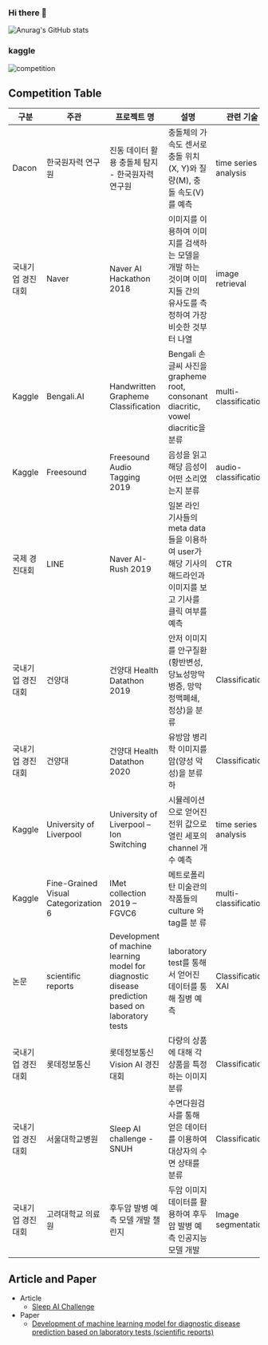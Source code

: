 ### Hi there 👋

  ![Anurag's GitHub stats](https://github-readme-stats.vercel.app/api?username=DShomin&show_icons=true&theme=dracula)

### kaggle 

  ![competition](https://road-to-kaggle-grandmaster.vercel.app/api/badges/hominlee/competition)
<!--
**DShomin/DShomin** is a ✨ _special_ ✨ repository because its `README.md` (this file) appears on your GitHub profile.

Here are some ideas to get you started:

- 🔭 I’m currently working on ...
- 🌱 I’m currently learning ...
- 👯 I’m looking to collaborate on ...
- 🤔 I’m looking for help with ...
- 💬 Ask me about ...
- 📫 How to reach me: ...
- 😄 Pronouns: ...
- ⚡ Fun fact: ...
-->

## Competition Table
| 구분  | 주관  | 프로젝트 명 | 설명  | 관련 기술 | 결과  |
| --- | --- | --- | --- | --- | --- |
| Dacon | 한국원자력 연구원 | 진동 데이터 활용 충돌체 탐지 \- 한국원자력 연구원 | 충돌체의 가속도 센서로 충돌 위치(X, Y)와 질량(M), 충돌 속도(V)를 예측 | time series analysis | 6위  |
| 국내기업 경진대회 | Naver | Naver AI Hackathon 2018 | 이미지를 이용하여 이미지를 검색하는 모델을 개발 하는 것이며 이미지들 간의 유사도를 측정하여 가장 비슷한 것부터 나열 | image retrieval | 10위 |
| Kaggle | Bengali.AI | Handwritten Grapheme Classification | Bengali 손글씨 사진을 grapheme root, consonant diacritic, vowel diacritic을 분류 | multi-classification | 동메달 상위 10% |
| Kaggle | Freesound | Freesound Audio Tagging 2019 | 음성을 읽고 해당 음성이 어떤 소리였는지 분류 | audio-classification | 동메달 상위 9% |
| 국제 경진대회 | LINE | Naver AI-Rush 2019 | 일본 라인 기사들의 meta data들을 이용하여 user가 해당 기사의 해드라인과 이미지를 보고 기사를 클릭 여부를 예측 | CTR | 5위  |
| 국내기업 경진대회 | 건양대 | 건양대 Health Datathon 2019 | 안저 이미지를 안구질환(황반변성, 당뇨성망막병증, 망막정맥폐쇄, 정상)을 분류 | Classification | 3위  |
| 국내기업 경진대회 | 건양대 | 건양대 Health Datathon 2020 | 유방암 병리학 이미지를 암(양성 악성)을 분류하 | Classification | 2위  |
| Kaggle | University of Liverpool | University of Liverpool – Ion Switching | 시뮬레이션으로 얻어진 전위 값으로 열린 세포의 channel 개수 예측 | time series analysis | 은메달 상위 4% |
| Kaggle | Fine-Grained Visual Categorization 6 | IMet collection 2019 – FGVC6 | 메트로폴리탄 미술관의 작품들의 culture 와 tag를 분 류 | multi-classification | 동메달 상위 13% |
| 논문  | scientific reports | Development of machine learning model for diagnostic disease prediction based on laboratory tests | laboratory test를 통해서 얻어진 데이터를 통해 질병 예측 | Classification, XAI | 저널 등재 |
| 국내기업 경진대회 | 롯데정보통신 | 롯데정보통신 Vision AI 경진대회 | 다량의 상품에 대해 각 상품을 특정하는 이미지 분류 | Classification | 1위 🎉 |
| 국내기업 경진대회 | 서울대학교병원 | Sleep AI challenge - SNUH | 수면다원검사를 통해 얻은 데이터를 이용하여 대상자의 수면 상태를 분류 | Classification | 1위 🎉 |
| 국내기업 경진대회 | 고려대학교 의료원 | 후두암 발병 예측 모델 개발 챌린지 | 두암 이미지 데이터를 활용하여 후두암 발병 예측 인공지능 모델 개발 | Image segmentation | 2위 최우수상 |

## Article and Paper
- Article
  - [Sleep AI Challenge](http://www.aitimes.kr/news/articleView.html?idxno=20318)
- Paper
  - [Development of machine learning model for diagnostic disease prediction based on laboratory tests (scientific reports)](https://www.nature.com/articles/s41598-021-87171-5)
